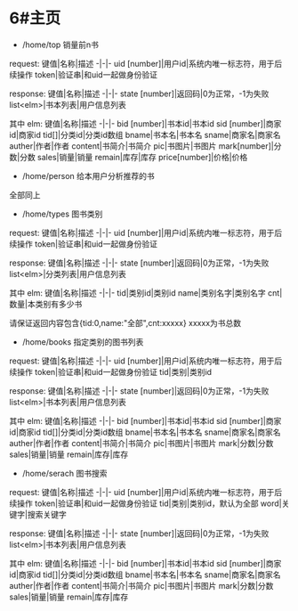 # 6#主页
* /home/top 销量前n书

request:
键值|名称|描述
-|-|-
uid [number]|用户id|系统内唯一标志符，用于后续操作
token|验证串|和uid一起做身份验证

response:
键值|名称|描述
-|-|-
state [number]|返回码|0为正常，-1为失败
list\<elm\>|书本列表|用户信息列表

其中 elm:
键值|名称|描述
-|-|-
bid [number]|书本id|书本id
sid [number]|商家id|商家id
tid[]|分类id|分类id数组
bname|书本名|书本名
sname|商家名|商家名
auther|作者|作者
content|书简介|书简介
pic|书图片|书图片
mark[number]|分数|分数
sales|销量|销量
remain|库存|库存
price[number]|价格|价格

* /home/person 给本用户分析推荐的书

全部同上

* /home/types 图书类别

request:
键值|名称|描述
-|-|-
uid [number]|用户id|系统内唯一标志符，用于后续操作
token|验证串|和uid一起做身份验证

response:
键值|名称|描述
-|-|-
state [number]|返回码|0为正常，-1为失败
list\<elm\>|分类列表|用户信息列表

其中 elm:
键值|名称|描述
-|-|-
tid|类别id|类别id
name|类别名字|类别名字
cnt|数量|本类别有多少书

请保证返回内容包含{tid:0,name:"全部",cnt:xxxxx}
xxxxx为书总数

* /home/books 指定类别的图书列表

request:
键值|名称|描述
-|-|-
uid [number]|用户id|系统内唯一标志符，用于后续操作
token|验证串|和uid一起做身份验证
tid|类别|类别id

response:
键值|名称|描述
-|-|-
state [number]|返回码|0为正常，-1为失败
list\<elm\>|书本列表|用户信息列表

其中 elm:
键值|名称|描述
-|-|-
bid [number]|书本id|书本id
sid [number]|商家id|商家id
tid[]|分类id|分类id数组
bname|书本名|书本名
sname|商家名|商家名
auther|作者|作者
content|书简介|书简介
pic|书图片|书图片
mark|分数|分数
sales|销量|销量
remain|库存|库存

* /home/serach 图书搜索

request:
键值|名称|描述
-|-|-
uid [number]|用户id|系统内唯一标志符，用于后续操作
token|验证串|和uid一起做身份验证
tid|类别|类别id，默认为全部
word|关键字|搜索关键字

response:
键值|名称|描述
-|-|-
state [number]|返回码|0为正常，-1为失败
list\<elm\>|书本列表|用户信息列表

其中 elm:
键值|名称|描述
-|-|-
bid [number]|书本id|书本id
sid [number]|商家id|商家id
tid[]|分类id|分类id数组
bname|书本名|书本名
sname|商家名|商家名
auther|作者|作者
content|书简介|书简介
pic|书图片|书图片
mark|分数|分数
sales|销量|销量
remain|库存|库存